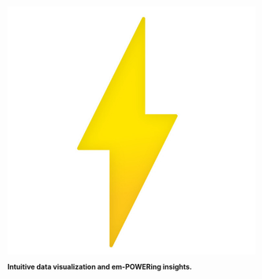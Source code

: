 
![power analyzer logo](./power_analyzer_logo.jpg)

**Intuitive data visualization and em-POWERing insights.**

